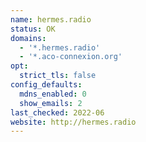 ```yaml
---
name: hermes.radio
status: OK
domains:
  - '*.hermes.radio'
  - '*.aco-connexion.org'
opt:
  strict_tls: false
config_defaults:
  mdns_enabled: 0
  show_emails: 2
last_checked: 2022-06
website: http://hermes.radio
---
```

